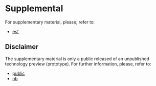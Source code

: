 # Supplemental
For supplementary material, please, refer to:
* [esf](https://github.com/nbrito/research/tree/master/esf)

## Disclaimer
The supplementary material is only a public released of an unpublished technology preview (prototype). For further information, please, refer to:
* [public](https://github.com/nbrito/research/tree/master/esf/screenshots/public)
* [nb](https://github.com/nbrito/research/tree/master/esf/screenshots/ng)
